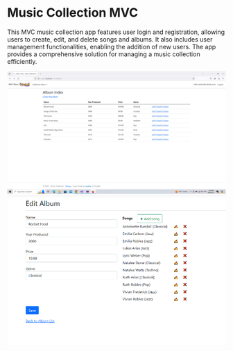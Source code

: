 # Music Collection MVC
 
This MVC music collection app features user login and registration, allowing users to create, edit, and delete songs and albums. It also includes user management functionalities, enabling the addition of new users. The app provides a comprehensive solution for managing a music collection efficiently.


![Album Index Screenshot](https://github.com/SoumyajitPaul5/MVC-Music/blob/460f9dd22b797d74636fe7cf228b3d99cfd64ba9/Album%20Index.PNG)
![Edit Album Screenshot](https://github.com/SoumyajitPaul5/MVC-Music/blob/af410fd73899013ee194effafface0261654580b/Edit%20album.PNG)

